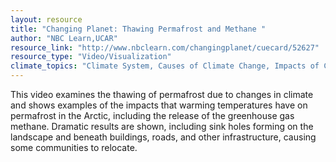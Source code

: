 ```yaml
---
layout: resource
title: "Changing Planet: Thawing Permafrost and Methane "
author: "NBC Learn,UCAR"
resource_link: "http://www.nbclearn.com/changingplanet/cuecard/52627"
resource_type: "Video/Visualization"
climate_topics: "Climate System, Causes of Climate Change, Impacts of Climate Change"
---
```


This video examines the thawing of permafrost due to changes in climate and shows examples of the impacts that warming temperatures have on permafrost in the Arctic, including the release of the greenhouse gas methane. Dramatic results are shown, including sink holes forming on the landscape and beneath buildings, roads, and other infrastructure, causing some communities to relocate.
